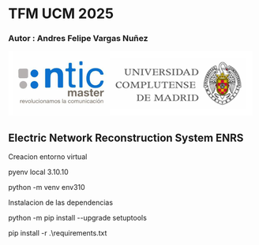 # TFM UCM 2025  
### Autor : Andres Felipe Vargas Nuñez 
![Image](/Static_files/logo_ucm_ntic.png )

## Electric Network Reconstruction System ENRS 

Creacion entorno virtual 

pyenv local 3.10.10

python -m venv env310 

Instalacion de las dependencias

python -m pip install --upgrade setuptools

pip install -r .\requirements.txt
